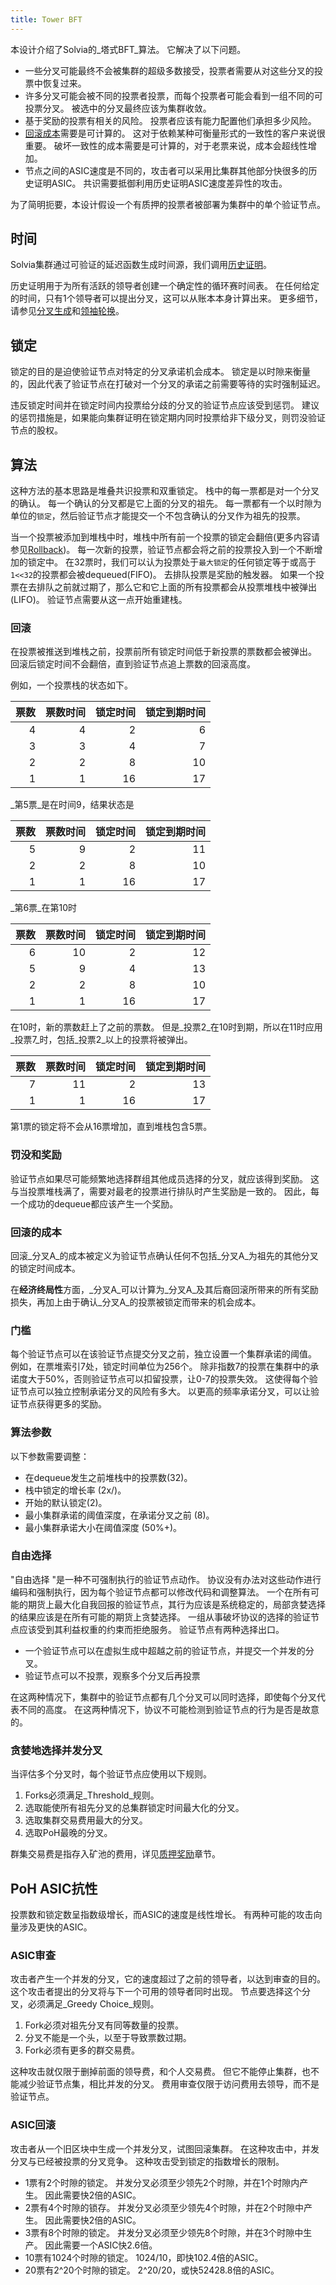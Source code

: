 ```yaml
---
title: Tower BFT
---
```


本设计介绍了Solvia的_塔式BFT_算法。 它解决了以下问题。

- 一些分叉可能最终不会被集群的超级多数接受，投票者需要从对这些分叉的投票中恢复过来。
- 许多分叉可能会被不同的投票者投票，而每个投票者可能会看到一组不同的可投票分叉。 被选中的分叉最终应该为集群收敛。
- 基于奖励的投票有相关的风险。 投票者应该有能力配置他们承担多少风险。
- [回滚成本](tower-bft.md#cost-of-rollback)需要是可计算的。 这对于依赖某种可衡量形式的一致性的客户来说很重要。 破坏一致性的成本需要是可计算的，对于老票来说，成本会超线性增加。
- 节点之间的ASIC速度是不同的，攻击者可以采用比集群其他部分快很多的历史证明ASIC。 共识需要抵御利用历史证明ASIC速度差异性的攻击。

为了简明扼要，本设计假设一个有质押的投票者被部署为集群中的单个验证节点。

## 时间

Solvia集群通过可验证的延迟函数生成时间源，我们调用[历史证明](../cluster/synchronization.md)。

历史证明用于为所有活跃的领导者创建一个确定性的循环赛时间表。 在任何给定的时间，只有1个领导者可以提出分叉，这可以从账本本身计算出来。 更多细节，请参见[分叉生成](../cluster/fork-generation.md)和[领袖轮换](../cluster/leader-rotation.md)。

## 锁定

锁定的目的是迫使验证节点对特定的分叉承诺机会成本。 锁定是以时隙来衡量的，因此代表了验证节点在打破对一个分叉的承诺之前需要等待的实时强制延迟。

违反锁定时间并在锁定时间内投票给分歧的分叉的验证节点应该受到惩罚。 建议的惩罚措施是，如果能向集群证明在锁定期内同时投票给非下级分叉，则罚没验证节点的股权。

## 算法

这种方法的基本思路是堆叠共识投票和双重锁定。 栈中的每一票都是对一个分叉的确认。 每一个确认的分叉都是它上面的分叉的祖先。 每一票都有一个以时隙为单位的`锁定`，然后验证节点才能提交一个不包含确认的分叉作为祖先的投票。

当一个投票被添加到堆栈中时，堆栈中所有前一个投票的锁定会翻倍(更多内容请参见[Rollback](tower-bft.md#Rollback))。 每一次新的投票，验证节点都会将之前的投票投入到一个不断增加的锁定中。 在32票时，我们可以认为投票处于`最大锁定`的任何锁定等于或高于`1<<32`的投票都会被dequeued\(FIFO\)。 去排队投票是奖励的触发器。 如果一个投票在去排队之前就过期了，那么它和它上面的所有投票都会从投票堆栈中被弹出\(LIFO\)。 验证节点需要从这一点开始重建栈。

### 回滚

在投票被推送到堆栈之前，投票前所有锁定时间低于新投票的票数都会被弹出。 回滚后锁定时间不会翻倍，直到验证节点追上票数的回滚高度。

例如，一个投票栈的状态如下。

| 票数 | 票数时间 | 锁定时间 | 锁定到期时间 |
| --:| ----:| ----:| ------:|
|  4 |    4 |    2 |      6 |
|  3 |    3 |    4 |      7 |
|  2 |    2 |    8 |     10 |
|  1 |    1 |   16 |     17 |

_第5票_是在时间9，结果状态是

| 票数 | 票数时间 | 锁定时间 | 锁定到期时间 |
| --:| ----:| ----:| ------:|
|  5 |    9 |    2 |     11 |
|  2 |    2 |    8 |     10 |
|  1 |    1 |   16 |     17 |

_第6票_在第10时

| 票数 | 票数时间 | 锁定时间 | 锁定到期时间 |
| --:| ----:| ----:| ------:|
|  6 |   10 |    2 |     12 |
|  5 |    9 |    4 |     13 |
|  2 |    2 |    8 |     10 |
|  1 |    1 |   16 |     17 |

在10时，新的票数赶上了之前的票数。 但是_投票2_在10时到期，所以在11时应用_投票7_时，包括_投票2_以上的投票将被弹出。

| 票数 | 票数时间 | 锁定时间 | 锁定到期时间 |
| --:| ----:| ----:| ------:|
|  7 |   11 |    2 |     13 |
|  1 |    1 |   16 |     17 |

第1票的锁定将不会从16票增加，直到堆栈包含5票。

### 罚没和奖励

验证节点如果尽可能频繁地选择群组其他成员选择的分叉，就应该得到奖励。 这与当投票堆栈满了，需要对最老的投票进行排队时产生奖励是一致的。 因此，每一个成功的dequeue都应该产生一个奖励。

### 回滚的成本

回滚_分叉A_的成本被定义为验证节点确认任何不包括_分叉A_为祖先的其他分叉的锁定时间成本。

在**经济终局性**方面，_分叉A_可以计算为_分叉A_及其后裔回滚所带来的所有奖励损失，再加上由于确认_分叉A_的投票被锁定而带来的机会成本。

### 门槛

每个验证节点可以在该验证节点提交分叉之前，独立设置一个集群承诺的阈值。 例如，在票堆索引7处，锁定时间单位为256个。 除非指数7的投票在集群中的承诺度大于50%，否则验证节点可以扣留投票，让0-7的投票失效。 这使得每个验证节点可以独立控制承诺分叉的风险有多大。 以更高的频率承诺分叉，可以让验证节点获得更多的奖励。

### 算法参数

以下参数需要调整：

- 在dequeue发生之前堆栈中的投票数\(32\)。
- 栈中锁定的增长率 (2x/)。
- 开始的默认锁定\(2\)。
- 最小集群承诺的阈值深度，在承诺分叉之前 (8)。
- 最小集群承诺大小在阈值深度 (50%+)。

### 自由选择

"自由选择 "是一种不可强制执行的验证节点动作。 协议没有办法对这些动作进行编码和强制执行，因为每个验证节点都可以修改代码和调整算法。 一个在所有可能的期货上最大化自我回报的验证节点，其行为应该是系统稳定的，局部贪婪选择的结果应该是在所有可能的期货上贪婪选择。 一组从事破坏协议的选择的验证节点应该受到其利益权重的约束而拒绝服务。 验证节点有两种选择出口。

- 一个验证节点可以在虚拟生成中超越之前的验证节点，并提交一个并发的分叉。
- 验证节点可以不投票，观察多个分叉后再投票

在这两种情况下，集群中的验证节点都有几个分叉可以同时选择，即使每个分叉代表不同的高度。 在这两种情况下，协议不可能检测到验证节点的行为是否是故意的。

### 贪婪地选择并发分叉

当评估多个分叉时，每个验证节点应使用以下规则。

1. Forks必须满足_Threshold_规则。
2. 选取能使所有祖先分叉的总集群锁定时间最大化的分叉。
3. 选取集群交易费用最大的分叉。
4. 选取PoH最晚的分叉。

群集交易费是指存入矿池的费用，详见[质押奖励](staking-rewards.md)章节。

## PoH ASIC抗性

投票数和锁定数呈指数级增长，而ASIC的速度是线性增长。 有两种可能的攻击向量涉及更快的ASIC。

### ASIC审查

攻击者产生一个并发的分叉，它的速度超过了之前的领导者，以达到审查的目的。 这个攻击者提出的分叉将与下一个可用的领导者同时出现。 节点要选择这个分叉，必须满足_Greedy Choice_规则。

1. Fork必须对祖先分叉有同等数量的投票。
2. 分叉不能是一个头，以至于导致票数过期。
3. Fork必须有更多的群交易费。

这种攻击就仅限于删掉前面的领导费，和个人交易费。 但它不能停止集群，也不能减少验证节点集，相比并发的分叉。 费用审查仅限于访问费用去领导，而不是验证节点。

### ASIC回滚

攻击者从一个旧区块中生成一个并发分叉，试图回滚集群。 在这种攻击中，并发分叉与已经被投票的分叉竞争。 这种攻击受到锁定的指数增长的限制。

- 1票有2个时隙的锁定。 并发分叉必须至少领先2个时隙，并在1个时隙内产生。 因此需要快2倍的ASIC。
- 2票有4个时隙的锁存。 并发分叉必须至少领先4个时隙，并在2个时隙中产生。 因此需要快2倍的ASIC。
- 3票有8个时隙的锁定。 并发分叉必须至少领先8个时隙，并在3个时隙中生产。 因此需要一个ASIC快2.6倍。
- 10票有1024个时隙的锁定。 1024/10，即快102.4倍的ASIC。
- 20票有2^20个时隙的锁定。 2^20/20，或快52428.8倍的ASIC。
